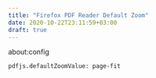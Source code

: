 ```yaml
---
title: "Firefox PDF Reader Default Zoom"
date: 2020-10-22T23:11:59+03:00
draft: true
---
```


about:config

```
pdfjs.defaultZoomValue: page-fit
```
